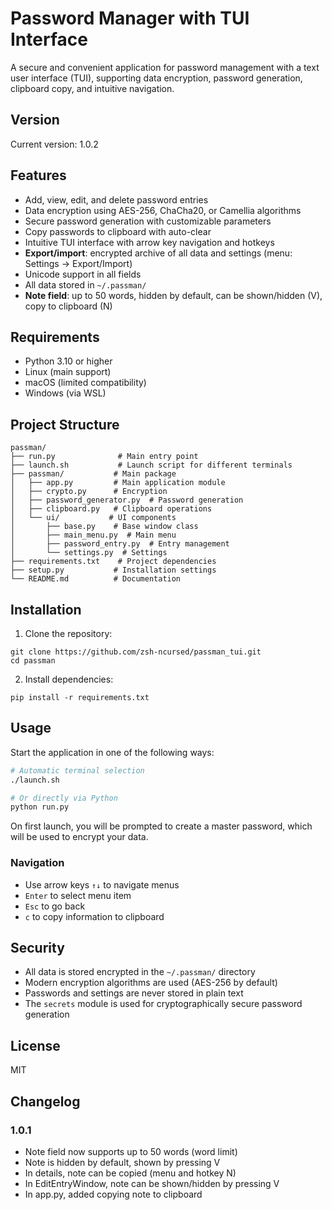 # Password Manager with TUI Interface

A secure and convenient application for password management with a text user interface (TUI), supporting data encryption, password generation, clipboard copy, and intuitive navigation.

## Version

Current version: 1.0.2

## Features

- Add, view, edit, and delete password entries
- Data encryption using AES-256, ChaCha20, or Camellia algorithms
- Secure password generation with customizable parameters
- Copy passwords to clipboard with auto-clear
- Intuitive TUI interface with arrow key navigation and hotkeys
- **Export/import**: encrypted archive of all data and settings (menu: Settings → Export/Import)
- Unicode support in all fields
- All data stored in `~/.passman/`
- **Note field**: up to 50 words, hidden by default, can be shown/hidden (V), copy to clipboard (N)

## Requirements

- Python 3.10 or higher
- Linux (main support)
- macOS (limited compatibility)
- Windows (via WSL)

## Project Structure

```
passman/
├── run.py              # Main entry point
├── launch.sh           # Launch script for different terminals
├── passman/           # Main package
│   ├── app.py         # Main application module
│   ├── crypto.py      # Encryption
│   ├── password_generator.py  # Password generation
│   ├── clipboard.py   # Clipboard operations
│   └── ui/           # UI components
│       ├── base.py    # Base window class
│       ├── main_menu.py  # Main menu
│       ├── password_entry.py  # Entry management
│       └── settings.py  # Settings
├── requirements.txt    # Project dependencies
├── setup.py           # Installation settings
└── README.md          # Documentation
```

## Installation

1. Clone the repository:
```
git clone https://github.com/zsh-ncursed/passman_tui.git
cd passman
```

2. Install dependencies:
```
pip install -r requirements.txt
```

## Usage

Start the application in one of the following ways:

```bash
# Automatic terminal selection
./launch.sh

# Or directly via Python
python run.py
```

On first launch, you will be prompted to create a master password, which will be used to encrypt your data.

### Navigation

- Use arrow keys `↑↓` to navigate menus
- `Enter` to select menu item
- `Esc` to go back
- `c` to copy information to clipboard

## Security

- All data is stored encrypted in the `~/.passman/` directory
- Modern encryption algorithms are used (AES-256 by default)
- Passwords and settings are never stored in plain text
- The `secrets` module is used for cryptographically secure password generation

## License

MIT 

## Changelog

### 1.0.1
- Note field now supports up to 50 words (word limit)
- Note is hidden by default, shown by pressing V
- In details, note can be copied (menu and hotkey N)
- In EditEntryWindow, note can be shown/hidden by pressing V
- In app.py, added copying note to clipboard 
